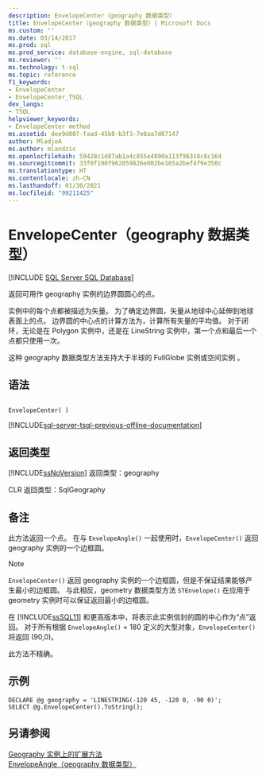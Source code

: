 ```yaml
---
description: EnvelopeCenter（geography 数据类型）
title: EnvelopeCenter（geography 数据类型）| Microsoft Docs
ms.custom: ''
ms.date: 03/14/2017
ms.prod: sql
ms.prod_service: database-engine, sql-database
ms.reviewer: ''
ms.technology: t-sql
ms.topic: reference
f1_keywords:
- EnvelopeCenter
- EnvelopeCenter_TSQL
dev_langs:
- TSQL
helpviewer_keywords:
- EnvelopeCenter method
ms.assetid: dee9d807-faad-45b8-b3f3-7e8aa7d07147
author: MladjoA
ms.author: mlandzic
ms.openlocfilehash: 59428c1d87ab1a4c855e4890a113f96318c8c164
ms.sourcegitcommit: 33f0f190f962059826e002be165a2bef4f9e350c
ms.translationtype: HT
ms.contentlocale: zh-CN
ms.lasthandoff: 01/30/2021
ms.locfileid: "99211425"
---
```

# <a name="envelopecenter-geography-data-type"></a>EnvelopeCenter（geography 数据类型）
[!INCLUDE [SQL Server SQL Database](../../includes/applies-to-version/sql-asdb.md)]

返回可用作 geography 实例的边界圆圆心的点。  
  
实例中的每个点都被描述为矢量。 为了确定边界圆，矢量从地球中心延伸到地球表面上的点。 边界圆的中心点的计算方法为，计算所有矢量的平均值。 对于闭环，无论是在 Polygon 实例中，还是在 LineString 实例中，第一个点和最后一个点都只使用一次。  
  
这种 geography 数据类型方法支持大于半球的 FullGlobe 实例或空间实例   。  
  
## <a name="syntax"></a>语法  
  
```  
  
EnvelopeCenter( )  
```  
  
[!INCLUDE[sql-server-tsql-previous-offline-documentation](../../includes/sql-server-tsql-previous-offline-documentation.md)]

## <a name="return-types"></a>返回类型
[!INCLUDE[ssNoVersion](../../includes/ssnoversion-md.md)] 返回类型：geography  
  
CLR 返回类型：SqlGeography  
  
## <a name="remarks"></a>备注  
此方法返回一个点。 在与 `EnvelopeAngle()` 一起使用时，`EnvelopeCenter()` 返回 geography 实例的一个边框圆。  
  
> [!NOTE]  
>  `EnvelopeCenter()` 返回 geography 实例的一个边框圆，但是不保证结果能够产生最小的边框圆。 与此相反，geometry 数据类型方法 `STEnvelope()` 在应用于 geometry 实例时可以保证返回最小的边框圆。  
  
在 [!INCLUDE[ssSQL11](../../includes/sssql11-md.md)] 和更高版本中，将表示此实例信封的圆的中心作为“点”返回。 对于所有根据 `EnvelopeAngle()` = 180 定义的大型对象，`EnvelopeCenter()` 将返回 (90,0)。  
  
此方法不精确。  
  
## <a name="examples"></a>示例  
  
```  
DECLARE @g geography = 'LINESTRING(-120 45, -120 0, -90 0)';  
SELECT @g.EnvelopeCenter().ToString();  
```  
  
## <a name="see-also"></a>另请参阅  
[Geography 实例上的扩展方法](../../t-sql/spatial-geography/extended-methods-on-geography-instances.md)   
[EnvelopeAngle（geography 数据类型）](../../t-sql/spatial-geography/envelopeangle-geography-data-type.md)  
  
  

